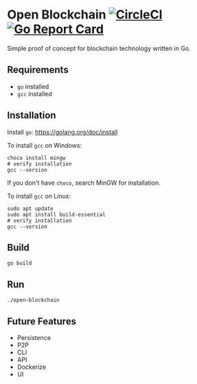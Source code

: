 # Open Blockchain [![CircleCI](https://circleci.com/gh/laupski/open-blockchain.svg?style=svg)](https://circleci.com/gh/laupski/open-blockchain) [![Go Report Card](https://goreportcard.com/badge/github.com/laupski/open-blockchain)](https://goreportcard.com/report/github.com/laupski/open-blockchain)
Simple proof of concept for blockchain technology written in Go.

## Requirements
* `go` installed
* `gcc` installed 

## Installation
Install `go`: https://golang.org/doc/install

To install `gcc` on Windows: 
```
choco install mingw
# verify installation
gcc --version
```
If you don't have `choco`, search MinGW for installation.

To install `gcc` on Linux:
```
sudo apt update
sudo apt install build-essential
# verify installation
gcc --version
```

## Build 
`go build`

## Run
`./open-blockchain`

## Future Features
* Persistence
* P2P
* CLI
* API
* Dockerize
* UI